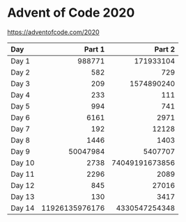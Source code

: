 # Advent of Code 2020
https://adventofcode.com/2020

| Day      | Part 1              | Part 2              |
|:---------|--------------------:|--------------------:|
| Day 1    | 988771              | 171933104           |
| Day 2    | 582                 | 729                 |
| Day 3    | 209                 | 1574890240          |
| Day 4    | 233                 | 111                 |
| Day 5    | 994                 | 741                 |
| Day 6    | 6161                | 2971                |
| Day 7    | 192                 | 12128               |
| Day 8    | 1446                | 1403                |
| Day 9    | 50047984            | 5407707             |
| Day 10   | 2738                | 74049191673856      |
| Day 11   | 2296                | 2089                |
| Day 12   | 845                 | 27016               |
| Day 13   | 130                 | 3417                |
| Day 14   | 11926135976176      | 4330547254348       |
